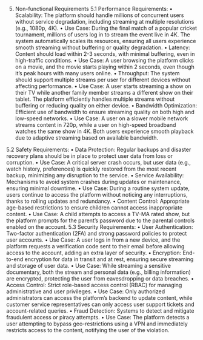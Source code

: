 5. Non-functional Requirements
5.1 Performance Requirements:
• 
Scalability: The platform should handle millions of concurrent users without service degradation, including streaming at multiple resolutions (e.g., 1080p, 4K).
• Use Case: During the final match of a popular cricket tournament, millions of users log in to stream the event live in 4K. The system automatically scales its resources, ensuring all users experience smooth streaming without buffering or quality degradation.
• 
Latency: Content should load within 2-3 seconds, with minimal buffering, even in high-traffic conditions.
• Use Case: A user browsing the platform clicks on a movie, and the movie starts playing within 2 seconds, even though it’s peak hours with many users online.
• 
Throughput: The system should support multiple streams per user for different devices without affecting performance.
• Use Case: A user starts streaming a show on their TV while another family member streams a different show on their tablet. The platform efficiently handles multiple streams without buffering or reducing quality on either device.
• 
Bandwidth Optimization: Efficient use of bandwidth to ensure streaming quality on both high and low-speed networks.
• Use Case: A user on a slower mobile network streams content in 720p, while a user on high-speed broadband watches the same show in 4K. Both users experience smooth playback due to adaptive streaming based on available bandwidth.

5.2 Safety Requirements:
• 
Data Protection: Regular backups and disaster recovery plans should be in place to protect user data from loss or corruption.
• Use Case: A critical server crash occurs, but user data (e.g., watch history, preferences) is quickly restored from the most recent backup, minimizing any disruption to the service.
• 
Service Availability: Mechanisms to avoid system crashes during updates or maintenance, ensuring minimal downtime.
• Use Case: During a routine system update, users continue to access the platform without noticing any interruptions, thanks to rolling updates and redundancy.
• 
Content Control: Appropriate age-based restrictions to ensure children cannot access inappropriate content.
• Use Case: A child attempts to access a TV-MA rated show, but the platform prompts for the parent’s password due to the parental controls enabled on the account.
5.3 Security Requirements:
• 
User Authentication: Two-factor authentication (2FA) and strong password policies to protect user accounts.
• Use Case: A user logs in from a new device, and the platform requests a verification code sent to their email before allowing access to the account, adding an extra layer of security.
• 
Encryption: End-to-end encryption for data in transit and at rest, ensuring secure streaming and storage of user data.
• Use Case: While streaming a sensitive documentary, both the stream and personal data (e.g., billing information) are encrypted, protecting the user from eavesdropping or data breaches.
• 
Access Control: Strict role-based access control (RBAC) for managing administrative and user privileges.
• Use Case: Only authorized administrators can access the platform’s backend to update content, while customer service representatives can only access user support tickets and account-related queries.
• 
Fraud Detection: Systems to detect and mitigate fraudulent access or piracy attempts.
• Use Case: The platform detects a user attempting to bypass geo-restrictions using a VPN and immediately restricts access to the content, notifying the user of the violation.
